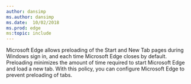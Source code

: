 ```yaml
---
author: dansimp
ms.author: dansimp
ms.date:  10/02/2018
ms.prod: edge
ms:topic: include
---
```


Microsoft Edge allows preloading of the Start and New Tab pages during Windows sign in, and each time Microsoft Edge closes by default. Preloading minimizes the amount of time required to start Microsoft Edge and load a new tab.  With this policy, you can configure Microsoft Edge to prevent preloading of tabs. 
